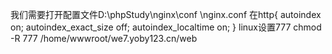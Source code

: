 我们需要打开配置文件D:\phpStudy\nginx\conf \nginx.conf
在http{
autoindex on;
autoindex_exact_size off;
autoindex_localtime on;
}
linux设置777
chmod -R 777 /home/wwwroot/we7.yoby123.cn/web